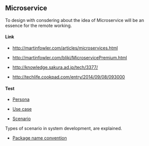 ## Microservice

To design with consdering about the idea of Microservice will be an essence for the remote working.


#### Link

- http://martinfowler.com/articles/microservices.html

- http://martinfowler.com/bliki/MicroservicePremium.html

- http://knowledge.sakura.ad.jp/tech/3377/

- http://techlife.cookpad.com/entry/2014/09/08/093000


#### Test 

- [Persona](http://en.wikipedia.org/wiki/Persona_%28user_experience%29)

- [Use case](http://en.wikipedia.org/wiki/Use_case)

- [Scenario](http://en.wikipedia.org/wiki/Scenario_(computing))

Types of scenario in system development, are explained.

- [Package name convention](http://stackoverflow.com/questions/6273892/android-package-name-convention)
